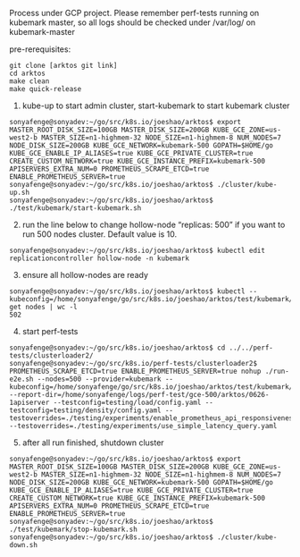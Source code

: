 Process under GCP project. Please remember perf-tests running on kubemark master, so all logs should be checked under /var/log/ on kubemark-master

pre-rerequisites:
```
git clone [arktos git link]
cd arktos
make clean
make quick-release
```

1. kube-up to start admin cluster, start-kubemark to start kubemark cluster
```
sonyafenge@sonyadev:~/go/src/k8s.io/joeshao/arktos$ export MASTER_ROOT_DISK_SIZE=100GB MASTER_DISK_SIZE=200GB KUBE_GCE_ZONE=us-west2-b MASTER_SIZE=n1-highmem-32 NODE_SIZE=n1-highmem-8 NUM_NODES=7 NODE_DISK_SIZE=200GB KUBE_GCE_NETWORK=kubemark-500 GOPATH=$HOME/go KUBE_GCE_ENABLE_IP_ALIASES=true KUBE_GCE_PRIVATE_CLUSTER=true CREATE_CUSTOM_NETWORK=true KUBE_GCE_INSTANCE_PREFIX=kubemark-500 APISERVERS_EXTRA_NUM=0 PROMETHEUS_SCRAPE_ETCD=true ENABLE_PROMETHEUS_SERVER=true
sonyafenge@sonyadev:~/go/src/k8s.io/joeshao/arktos$ ./cluster/kube-up.sh 
sonyafenge@sonyadev:~/go/src/k8s.io/joeshao/arktos$ ./test/kubemark/start-kubemark.sh
```
2. run the line below to change hollow-node “replicas: 500”  if you want to run 500 nodes cluster. Default value is 10.
```
sonyafenge@sonyadev:~/go/src/k8s.io/joeshao/arktos$ kubectl edit replicationcontroller hollow-node -n kubemark	
```

3. ensure all hollow-nodes are ready
```
sonyafenge@sonyadev:~/go/src/k8s.io/joeshao/arktos$ kubectl --kubeconfig=/home/sonyafenge/go/src/k8s.io/joeshao/arktos/test/kubemark/resources/kubeconfig.kubemark get nodes | wc -l
502
```

4. start perf-tests
```
sonyafenge@sonyadev:~/go/src/k8s.io/joeshao/arktos$ cd ../../perf-tests/clusterloader2/
sonyafenge@sonyadev:~/go/src/k8s.io/perf-tests/clusterloader2$ PROMETHEUS_SCRAPE_ETCD=true ENABLE_PROMETHEUS_SERVER=true nohup ./run-e2e.sh --nodes=500 --provider=kubemark --kubeconfig=/home/sonyafenge/go/src/k8s.io/joeshao/arktos/test/kubemark/resources/kubeconfig.kubemark --report-dir=/home/sonyafenge/logs/perf-test/gce-500/arktos/0626-1apiserver --testconfig=testing/load/config.yaml --testconfig=testing/density/config.yaml --testoverrides=./testing/experiments/enable_prometheus_api_responsiveness.yaml --testoverrides=./testing/experiments/use_simple_latency_query.yaml	
```


5. after all run finished, shutdown cluster
```
sonyafenge@sonyadev:~/go/src/k8s.io/joeshao/arktos$ export MASTER_ROOT_DISK_SIZE=100GB MASTER_DISK_SIZE=200GB KUBE_GCE_ZONE=us-west2-b MASTER_SIZE=n1-highmem-32 NODE_SIZE=n1-highmem-8 NUM_NODES=7 NODE_DISK_SIZE=200GB KUBE_GCE_NETWORK=kubemark-500 GOPATH=$HOME/go KUBE_GCE_ENABLE_IP_ALIASES=true KUBE_GCE_PRIVATE_CLUSTER=true CREATE_CUSTOM_NETWORK=true KUBE_GCE_INSTANCE_PREFIX=kubemark-500 APISERVERS_EXTRA_NUM=0 PROMETHEUS_SCRAPE_ETCD=true ENABLE_PROMETHEUS_SERVER=true
sonyafenge@sonyadev:~/go/src/k8s.io/joeshao/arktos$ ./test/kubemark/stop-kubemark.sh 
sonyafenge@sonyadev:~/go/src/k8s.io/joeshao/arktos$ ./cluster/kube-down.sh
```
